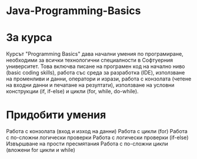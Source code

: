 # Java-Programming-Basics
# За курса
Курсът "Programming Basics" дава начални умения по програмиране, необходими за всички технологични специалности в Софтуерния университет. Това включва писане на програмен код на начално ниво (basic coding skills), работа със среда за разработка (IDE), използване на променливи и данни, оператори и изрази, работа с конзолата (четене на входни данни и печатане на резултати), използване на условни конструкции (if, if-else) и цикли (for, while, do-while).
# Придобити умения
Работа с конзолата (вход и изход на данни)
Работа с цикли (for)
Работа с по-сложни логически проверки
Работа с логически проверки (if-else)
Извършване на прости пресмятания
Работа с по-сложни цикли (вложени for цикли и while)
